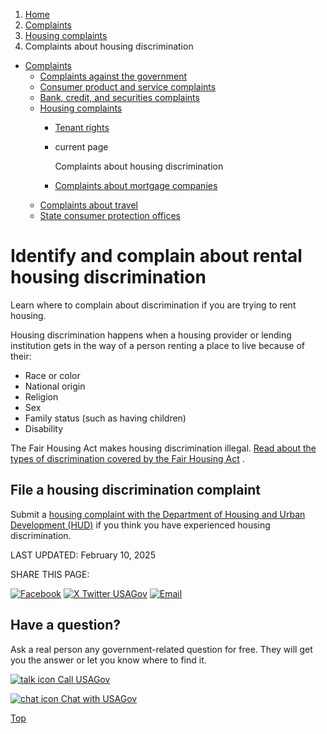 1. [Home](/)
2. [Complaints](/complaints)
3. [Housing complaints](/housing-complaints)
4. Complaints about housing discrimination

* [Complaints](/complaints)
  + [Complaints against the government](/complaints-against-government)
  + [Consumer product and service complaints](/consumer-complaints)
  + [Bank, credit, and securities complaints](/bank-credit-complaints)
  + [Housing complaints](/housing-complaints)
    - [Tenant rights](/tenant-rights)
    - current page

      Complaints about housing discrimination
    - [Complaints about mortgage companies](/mortgage-company-complaints)
  + [Complaints about travel](/travel-complaints)
  + [State consumer protection offices](/state-consumer)

Identify and complain about rental housing discrimination
=========================================================

Learn where to complain about discrimination if you are trying to rent housing.

Housing discrimination happens when a housing provider or lending institution gets in the way of a person renting a place to live because of their:

* Race or color
* National origin
* Religion
* Sex
* Family status (such as having children)
* Disability

The Fair Housing Act makes housing discrimination illegal.
[Read about the types of discrimination covered by the Fair Housing Act](https://www.justice.gov/crt/fair-housing-act-1)
.

**File a housing discrimination complaint**
-------------------------------------------

Submit a
[housing complaint with the Department of Housing and Urban Development (HUD)](https://www.hud.gov/program_offices/fair_housing_equal_opp/online-complaint)
if you think you have experienced housing discrimination.

LAST UPDATED:
February 10, 2025

SHARE THIS PAGE:

[![Facebook](/themes/custom/usagov/images/social-media-icons/Facebook_Icon.svg)](https://www.facebook.com/sharer/sharer.php?u=https://www.usa.gov/housing-discrimination-complaints&v=3)
[![X Twitter USAGov](/themes/custom/usagov/images/social-media-icons/X_Twitter_Icon.svg?version=2)](https://twitter.com/intent/tweet?source=webclient&text=https://www.usa.gov/housing-discrimination-complaints)
[![Email](/themes/custom/usagov/images/social-media-icons/Email_Icon.svg?version=2)](mailto:?subject=https://www.usa.gov/housing-discrimination-complaints)

Have a question?
----------------

Ask a real person any government-related question for free. They will get you the answer or let you know where to find it.

[![talk icon](/themes/custom/usagov/images/ICONS_talk.png)
Call USAGov](/phone)

[![chat icon](/themes/custom/usagov/images/ICONS_chat.png)
Chat with USAGov](/chat)

[Top](#main-content)
